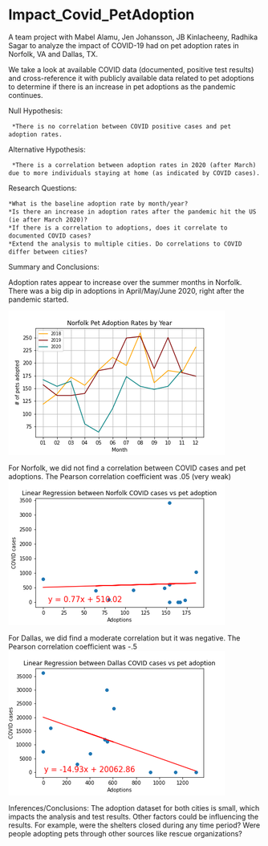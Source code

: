 # Impact_Covid_PetAdoption

A team project with Mabel Alamu, Jen Johansson, JB Kinlacheeny, Radhika Sagar to analyze the impact of COVID-19 had on pet adoption rates in Norfolk, VA and Dallas, TX.

We take a look at available COVID data (documented, positive test results) and cross-reference it with publicly available data related to pet adoptions to determine if there is an increase in pet adoptions as the pandemic continues.


Null Hypothesis:

     *There is no correlation between COVID positive cases and pet adoption rates.

Alternative Hypothesis:

     *There is a correlation between adoption rates in 2020 (after March) due to more individuals staying at home (as indicated by COVID cases).
       
       
Research Questions: 

    *What is the baseline adoption rate by month/year? 
    *Is there an increase in adoption rates after the pandemic hit the US (ie after March 2020)? 
    *If there is a correlation to adoptions, does it correlate to documented COVID cases?
    *Extend the analysis to multiple cities. Do correlations to COVID differ between cities?
    
Summary and Conclusions:

Adoption rates appear to increase over the summer months in Norfolk.  There was a big dip in adoptions in April/May/June 2020, right after the pandemic started.

  ![](Images/Norfolk%20Adoption%20Rates%20by%20Year.png)
     
For Norfolk, we did not find a correlation between COVID cases and pet adoptions. 
The Pearson correlation coefficient was .05 (very weak)
    ![](Images/Linear%20Regression%2C%20Norfolk.png)

For Dallas, we did find a moderate correlation but it was negative.
The Pearson correlation coefficient was -.5
    ![](Images/Linear%20Regression%20Dallas.png)
    
Inferences/Conclusions:
The adoption dataset for both cities is small, which impacts the analysis and test results.
Other factors could be influencing the results.  For example, were the shelters closed during any time period?  Were people adopting pets through other sources like rescue organizations?


